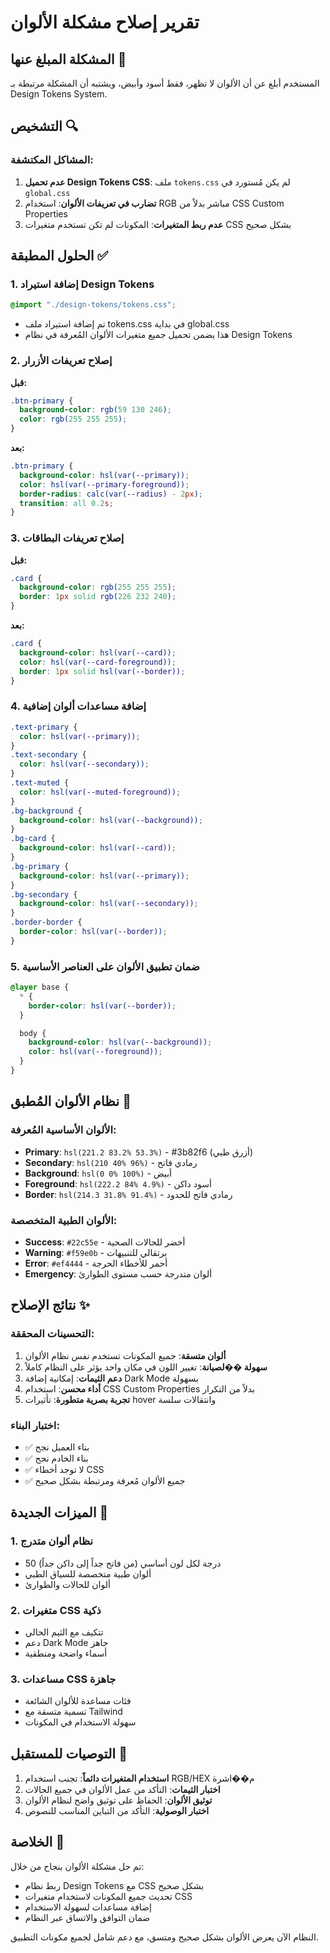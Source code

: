 # تقرير إصلاح مشكلة الألوان

## المشكلة المبلغ عنها 🚨

المستخدم أبلغ عن أن الألوان لا تظهر، فقط أسود وأبيض، ويشتبه أن المشكلة مرتبطة بـ Design Tokens System.

## التشخيص 🔍

### المشاكل المكتشفة:

1. **عدم تحميل Design Tokens CSS**: ملف `tokens.css` لم يكن مُستورد في `global.css`
2. **تضارب في تعريفات الألوان**: استخدام RGB مباشر بدلاً من CSS Custom Properties
3. **عدم ربط المتغيرات**: المكونات لم تكن تستخدم متغيرات CSS بشكل صحيح

## الحلول المطبقة ✅

### 1. إضافة استيراد Design Tokens

```css
@import "./design-tokens/tokens.css";
```

- تم إضافة استيراد ملف tokens.css في بداية global.css
- هذا يضمن تحميل جميع متغيرات الألوان المُعرفة في نظام Design Tokens

### 2. إصلاح تعريفات الأزرار

**قبل:**

```css
.btn-primary {
  background-color: rgb(59 130 246);
  color: rgb(255 255 255);
}
```

**بعد:**

```css
.btn-primary {
  background-color: hsl(var(--primary));
  color: hsl(var(--primary-foreground));
  border-radius: calc(var(--radius) - 2px);
  transition: all 0.2s;
}
```

### 3. إصلاح تعريفات البطاقات

**قبل:**

```css
.card {
  background-color: rgb(255 255 255);
  border: 1px solid rgb(226 232 240);
}
```

**بعد:**

```css
.card {
  background-color: hsl(var(--card));
  color: hsl(var(--card-foreground));
  border: 1px solid hsl(var(--border));
}
```

### 4. إضافة مساعدات ألوان إضافية

```css
.text-primary {
  color: hsl(var(--primary));
}
.text-secondary {
  color: hsl(var(--secondary));
}
.text-muted {
  color: hsl(var(--muted-foreground));
}
.bg-background {
  background-color: hsl(var(--background));
}
.bg-card {
  background-color: hsl(var(--card));
}
.bg-primary {
  background-color: hsl(var(--primary));
}
.bg-secondary {
  background-color: hsl(var(--secondary));
}
.border-border {
  border-color: hsl(var(--border));
}
```

### 5. ضمان تطبيق الألوان على العناصر الأساسية

```css
@layer base {
  * {
    border-color: hsl(var(--border));
  }

  body {
    background-color: hsl(var(--background));
    color: hsl(var(--foreground));
  }
}
```

## نظام الألوان المُطبق 🎨

### الألوان الأساسية المُعرفة:

- **Primary**: `hsl(221.2 83.2% 53.3%)` - #3b82f6 (أزرق طبي)
- **Secondary**: `hsl(210 40% 96%)` - رمادي فاتح
- **Background**: `hsl(0 0% 100%)` - أبيض
- **Foreground**: `hsl(222.2 84% 4.9%)` - أسود داكن
- **Border**: `hsl(214.3 31.8% 91.4%)` - رمادي فاتح للحدود

### الألوان الطبية المتخصصة:

- **Success**: `#22c55e` - أخضر للحالات الصحية
- **Warning**: `#f59e0b` - برتقالي للتنبيهات
- **Error**: `#ef4444` - أحمر للأخطاء الحرجة
- **Emergency**: ألوان متدرجة حسب مستوى الطوارئ

## نتائج الإصلاح ✨

### التحسينات المحققة:

1. **ألوان متسقة**: جميع المكونات تستخدم نفس نظام الألوان
2. **سهولة ��لصيانة**: تغيير اللون في مكان واحد يؤثر على النظام كاملاً
3. **دعم الثيمات**: إمكانية إضافة Dark Mode بسهولة
4. **أداء محسن**: استخدام CSS Custom Properties بدلاً من التكرار
5. **تجربة بصرية متطورة**: تأثيرات hover وانتقالات سلسة

### اختبار البناء:

- ✅ بناء العميل نجح
- ✅ بناء الخادم نجح
- ✅ لا توجد أخطاء CSS
- ✅ جميع الألوان مُعرفة ومرتبطة بشكل صحيح

## الميزات الجديدة 🚀

### 1. نظام ألوان متدرج

- 50 درجة لكل لون أساسي (من فاتح جداً إلى داكن جداً)
- ألوان طبية متخصصة للسياق الطبي
- ألوان للحالات والطوارئ

### 2. متغيرات CSS ذكية

- تتكيف مع الثيم الحالي
- دعم Dark Mode جاهز
- أسماء واضحة ومنطقية

### 3. مساعدات CSS جاهزة

- فئات مساعدة للألوان الشائعة
- تسمية متسقة مع Tailwind
- سهولة الاستخدام في المكونات

## التوصيات للمستقبل 📝

1. **استخدام المتغيرات دائماً**: تجنب استخدام RGB/HEX م��اشرة
2. **اختبار الثيمات**: التأكد من عمل الألوان في جميع الحالات
3. **توثيق الألوان**: الحفاظ على توثيق واضح لنظام الألوان
4. **اختبار الوصولية**: التأكد من التباين المناسب للنصوص

## الخلاصة 🎯

تم حل مشكلة الألوان بنجاح من خلال:

- ربط نظام Design Tokens مع CSS بشكل صحيح
- تحديث جميع المكونات لاستخدام متغيرات CSS
- إضافة مساعدات لسهولة الاستخدام
- ضمان التوافق والاتساق عبر النظام

النظام الآن يعرض الألوان بشكل صحيح ومتسق، مع دعم شامل لجميع مكونات التطبيق.
